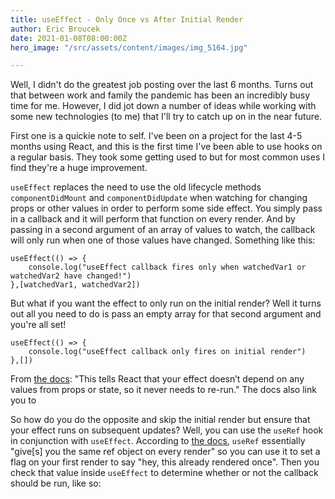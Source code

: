 ```yaml
---
title: useEffect - Only Once vs After Initial Render
author: Eric Broucek
date: 2021-01-08T08:00:00Z
hero_image: "/src/assets/content/images/img_5164.jpg"

---
```

Well, I didn't do the greatest job posting over the last 6 months.  Turns out that between work and family the pandemic has been an incredibly busy time for me.  However, I did jot down a number of ideas while working with some new technologies (to me) that I'll try to catch up on in the near future.

First one is a quickie note to self.  I've been on a project for the last 4-5 months using React, and this is the first time I've been able to use hooks on a regular basis.  They took some getting used to but for most common uses I find they're a huge improvement.

`useEffect` replaces the need to use the old lifecycle methods `componentDidMount` and `componentDidUpdate` when watching for changing props or other values in order to perform some side effect.  You simply pass in a callback and it will perform that function on every render.  And by passing in a second argument of an array of values to watch, the callback will only run when one of those values have changed.  Something like this:

    useEffect(() => { 
    	console.log("useEffect callback fires only when watchedVar1 or watchedVar2 have changed!")
    },[watchedVar1, watchedVar2])

But what if you want the effect to only run on the initial render?  Well it turns out all you need to do is pass an empty array for that second  argument and you're all set!

    useEffect(() => { 
    	console.log("useEffect callback only fires on initial render")
    },[])

From [the docs](https://reactjs.org/docs/hooks-effect.html "useEffect docs"): "This tells React that your effect doesn’t depend on any values from props or state, so it never needs to re-run." The docs also link you to 

So how do you do the opposite and skip the initial render but ensure that your effect runs on subsequent updates?  Well, you can use the `useRef` hook in conjunction with `useEffect`.  According to [the docs](https://reactjs.org/docs/hooks-reference.html#useref "useRef docs"), `useRef` essentially "give\[s\] you the same ref object on every render" so you can use it to set a flag on your first render to say "hey, this already rendered once".  Then you check that value inside `useEffect` to determine whether or not the callback should be run, like so: